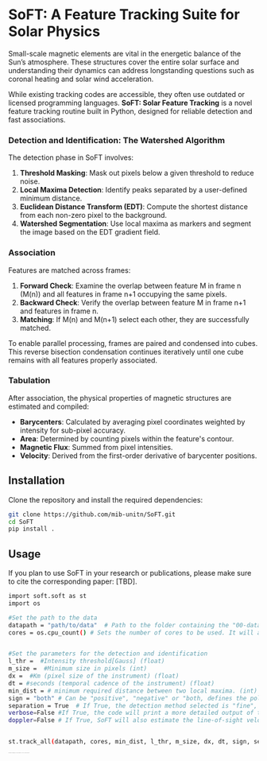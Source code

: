 # SoFT: A Feature Tracking Suite for Solar Physics

Small-scale magnetic elements are vital in the energetic balance of the Sun’s atmosphere. These structures cover the entire solar surface and understanding their dynamics can address longstanding questions such as coronal heating and solar wind acceleration.

While existing tracking codes are accessible, they often use outdated or licensed programming languages. **SoFT: Solar Feature Tracking** is a novel feature tracking routine built in Python, designed for reliable detection and fast associations.

### Detection and Identification: The Watershed Algorithm

The detection phase in SoFT involves:

1. **Threshold Masking**: Mask out pixels below a given threshold to reduce noise.
2. **Local Maxima Detection**: Identify peaks separated by a user-defined minimum distance.
3. **Euclidean Distance Transform (EDT)**: Compute the shortest distance from each non-zero pixel to the background.
4. **Watershed Segmentation**: Use local maxima as markers and segment the image based on the EDT gradient field.

### Association

Features are matched across frames:

1. **Forward Check**: Examine the overlap between feature M in frame n (M(n)) and all features in frame n+1 occupying the same pixels.
2. **Backward Check**: Verify the overlap between feature M in frame n+1 and features in frame n.
3. **Matching**: If M(n) and M(n+1) select each other, they are successfully matched.

To enable parallel processing, frames are paired and condensed into cubes. This reverse bisection condensation continues iteratively until one cube remains with all features properly associated.

### Tabulation

After association, the physical properties of magnetic structures are estimated and compiled:

- **Barycenters**: Calculated by averaging pixel coordinates weighted by intensity for sub-pixel accuracy.
- **Area**: Determined by counting pixels within the feature's contour.
- **Magnetic Flux**: Summed from pixel intensities.
- **Velocity**: Derived from the first-order derivative of barycenter positions.

## Installation

Clone the repository and install the required dependencies:

```sh
git clone https://github.com/mib-unitn/SoFT.git
cd SoFT
pip install .
```

## Usage

If you plan to use SoFT in your research or publications, please make sure to cite the corresponding paper: [TBD].

```sh
import soft.soft as st
import os

#Set the path to the data
datapath = "path/to/data"  # Path to the folder containing the "00-data" directory, which should include all the frames in single .fits files.
cores = os.cpu_count() # Sets the number of cores to be used. It will always be selected the minimum between the number of cores available and the number of frames in the data.


#Set the parameters for the detection and identification
l_thr =  #Intensity threshold[Gauss] (float)
m_size =  #Minimum size in pixels (int)
dx =  #Km (pixel size of the instrument) (float)
dt = #seconds (temporal cadence of the instrument) (float)
min_dist = # minimum required distance between two local maxima. (int)
sign = "both" # Can be "positive", "negative" or "both, defines the polarity of the features to be tracked (str)
separation = True  # If True, the detection method selected is "fine", if False, the detection method selected is "coarse". Check the paper for more details on the detection methods (bool)
verbose=False #If True, the code will print a more detailed output of the tracking process (bool)
doppler=False # If True, SoFT will also estimate the line-of-sight velocity within the detected features from separate dopplergram files in the 00b-data folder (bool)


st.track_all(datapath, cores, min_dist, l_thr, m_size, dx, dt, sign, separation, verbose, doppler)
```




<sub><sup><sub><sup><sub><sup><sub><sup><sub><sup><sub><sup><sub><sup><sub><sup> M. Berretti wishes to acknowledge that SoFT could also be interpreted as "So' Francesco Totti" and it's totally ok with it.</sup></sub></sup></sub></sup></sub></sup></sub></sup></sub></sup></sub></sup></sub></sup></sub>
